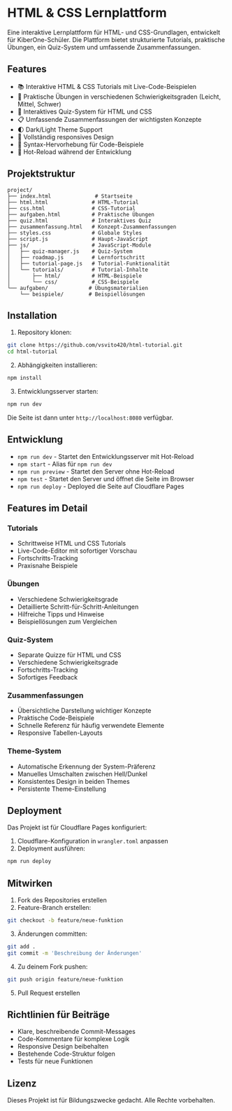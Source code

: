 # HTML & CSS Lernplattform

Eine interaktive Lernplattform für HTML- und CSS-Grundlagen, entwickelt für KiberOne-Schüler. Die Plattform bietet strukturierte Tutorials, praktische Übungen, ein Quiz-System und umfassende Zusammenfassungen.

## Features

- 📚 Interaktive HTML & CSS Tutorials mit Live-Code-Beispielen
- 🎯 Praktische Übungen in verschiedenen Schwierigkeitsgraden (Leicht, Mittel, Schwer)
- 📝 Interaktives Quiz-System für HTML und CSS
- 📋 Umfassende Zusammenfassungen der wichtigsten Konzepte
- 🌓 Dark/Light Theme Support
- 📱 Vollständig responsives Design
- 🎨 Syntax-Hervorhebung für Code-Beispiele
- 🔄 Hot-Reload während der Entwicklung

## Projektstruktur

```
project/
├── index.html              # Startseite
├── html.html              # HTML-Tutorial
├── css.html               # CSS-Tutorial
├── aufgaben.html          # Praktische Übungen
├── quiz.html              # Interaktives Quiz
├── zusammenfassung.html   # Konzept-Zusammenfassungen
├── styles.css             # Globale Styles
├── script.js              # Haupt-JavaScript
├── js/                    # JavaScript-Module
│   ├── quiz-manager.js    # Quiz-System
│   ├── roadmap.js         # Lernfortschritt
│   ├── tutorial-page.js   # Tutorial-Funktionalität
│   └── tutorials/         # Tutorial-Inhalte
│       ├── html/          # HTML-Beispiele
│       └── css/           # CSS-Beispiele
└── aufgaben/             # Übungsmaterialien
    └── beispiele/        # Beispiellösungen
```

## Installation

1. Repository klonen:
```bash
git clone https://github.com/vsvito420/html-tutorial.git
cd html-tutorial
```

2. Abhängigkeiten installieren:
```bash
npm install
```

3. Entwicklungsserver starten:
```bash
npm run dev
```

Die Seite ist dann unter `http://localhost:8080` verfügbar.

## Entwicklung

- `npm run dev` - Startet den Entwicklungsserver mit Hot-Reload
- `npm start` - Alias für `npm run dev`
- `npm run preview` - Startet den Server ohne Hot-Reload
- `npm test` - Startet den Server und öffnet die Seite im Browser
- `npm run deploy` - Deployed die Seite auf Cloudflare Pages

## Features im Detail

### Tutorials
- Schrittweise HTML und CSS Tutorials
- Live-Code-Editor mit sofortiger Vorschau
- Fortschritts-Tracking
- Praxisnahe Beispiele

### Übungen
- Verschiedene Schwierigkeitsgrade
- Detaillierte Schritt-für-Schritt-Anleitungen
- Hilfreiche Tipps und Hinweise
- Beispiellösungen zum Vergleichen

### Quiz-System
- Separate Quizze für HTML und CSS
- Verschiedene Schwierigkeitsgrade
- Fortschritts-Tracking
- Sofortiges Feedback

### Zusammenfassungen
- Übersichtliche Darstellung wichtiger Konzepte
- Praktische Code-Beispiele
- Schnelle Referenz für häufig verwendete Elemente
- Responsive Tabellen-Layouts

### Theme-System
- Automatische Erkennung der System-Präferenz
- Manuelles Umschalten zwischen Hell/Dunkel
- Konsistentes Design in beiden Themes
- Persistente Theme-Einstellung

## Deployment

Das Projekt ist für Cloudflare Pages konfiguriert:

1. Cloudflare-Konfiguration in `wrangler.toml` anpassen
2. Deployment ausführen:
```bash
npm run deploy
```

## Mitwirken

1. Fork des Repositories erstellen
2. Feature-Branch erstellen:
```bash
git checkout -b feature/neue-funktion
```
3. Änderungen committen:
```bash
git add .
git commit -m 'Beschreibung der Änderungen'
```
4. Zu deinem Fork pushen:
```bash
git push origin feature/neue-funktion
```
5. Pull Request erstellen

## Richtlinien für Beiträge

- Klare, beschreibende Commit-Messages
- Code-Kommentare für komplexe Logik
- Responsive Design beibehalten
- Bestehende Code-Struktur folgen
- Tests für neue Funktionen

## Lizenz

Dieses Projekt ist für Bildungszwecke gedacht. Alle Rechte vorbehalten.
